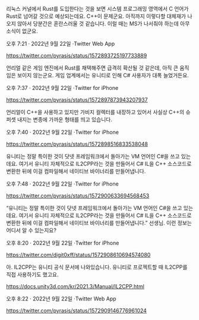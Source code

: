 리눅스 커널에서 Rust를 도입한다는 것을 보면 시스템 프로그래밍 영역에서 C 언어가 Rust로 넘어갈 것으로 예상되는데요. C++이 문제군요. 아직까지 이렇다할 대체재가 나오지 않아서 당분간은 혼란스러울 것 같습니다. 이럴 때는 MS가 나서줘야 하는데 아무 소식이 없군요.

오후 7:21 · 2022년 9월 22일
·Twitter Web App

https://twitter.com/pyrasis/status/1572893725197733889

언리얼 같은 게임 엔진에서 Rust를 채택해주면 급격히 확산될 것 같은데, 아직 큰 움직임은 보이지 않는군요. 게임 업계에서는 유니티로 인해 C# 사용자가 대폭 늘었거든요.

오후 7:37 · 2022년 9월 22일
·Twitter for iPhone

https://twitter.com/pyrasis/status/1572897873943207937

언리얼이 C++을 사용하고 있지만 가비지 컬렉터를 내장하고 있어서 사실상 C++의 슈퍼셋 내지는 변종에 가까운 형태를 띄고 있습니다.

오후 7:40 · 2022년 9월 22일
·Twitter for iPhone

https://twitter.com/pyrasis/status/1572898516833538048

유니티는 정말 특이한 것이 닷넷 프레임워크에서 돌아가는 VM 언어인 C#을 쓰고 있는데요. 여기서 유니티 자체적으로 IL2CPP라는 것을 만들어서 C# IL을 C++ 소스코드로 변환한 뒤에 이걸 컴파일해서 네이티브 바이너리를 만들어냅니다.

오후 7:48 · 2022년 9월 22일
·Twitter for iPhone

https://twitter.com/pyrasis/status/1572900633694568453

“유니티는 정말 특이한 것이 닷넷 프레임워크에서 돌아가는 VM 언어인 C#을 쓰고 있는데요. 여기서 유니티 자체적으로 IL2CPP라는 것을 만들어서 C# IL을 C++ 소스코드로 변환한 뒤에 이걸 컴파일해서 네이티브 바이너리를 만들어냅니다.” 선생님. 이런 정보는 어디서 알 수 있는지요?

오후 8:20 · 2022년 9월 22일
·Twitter for iPhone

https://twitter.com/digit0xff/status/1572908610694574080

아. IL2CPP는 유니티 공식 문서에 나와있습니다. 유니티로 프로젝트할 때 IL2CPP를 직접 사용하기도 했고요.

https://docs.unity3d.com/kr/2021.3/Manual/IL2CPP.html

오후 8:22 · 2022년 9월 22일
·Twitter Web App

https://twitter.com/pyrasis/status/1572909146776961024

